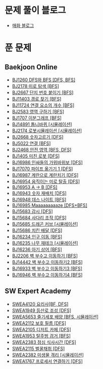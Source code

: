 # 문제 풀이 블로그
* [매화 블로그](https://mewha.tistory.com/category/%EC%95%8C%EA%B3%A0%EB%A6%AC%EC%A6%98%20%C2%B7%EC%BD%94%EB%94%A9%20%EA%B3%B5%EB%B6%80)

# 푼 문제

## Baekjoon Online
* [BJ1260 DFS와 BFS [DFS, BFS]](https://www.acmicpc.net/problem/1260)
* [BJ2178 미로 탐색 [BFS]](https://www.acmicpc.net/problem/2178)
* [BJ2667 단지 번호 붙이기 [BFS]](https://www.acmicpc.net/problem/2667)
* [BJ11403 경로 찾기 [BFS]](https://www.acmicpc.net/problem/11403)
* [BJ11724 연결 요소의 개수 [BFS]](https://www.acmicpc.net/problem/11724)
* [BJ2583 영역 구하기 [BFS]](https://www.acmicpc.net/problem/2583)
* [BJ1707 이분그래프 [BFS]](https://www.acmicpc.net/problem/1707)
* [BJ14891 톱니바퀴 [시뮬레이션]](https://www.acmicpc.net/problem/14891)
* [BJ2174 로봇시뮬레이션 [시뮬레이션]](https://www.acmicpc.net/problem/2174)
* [BJ2668 숫자고르기 [DFS]](https://www.acmicpc.net/problem/2668)
* [BJ5022 연결 [BFS]](https://www.acmicpc.net/problem/5022)
* [BJ2468 안전 영역 [BFS, DFS]](https://www.acmicpc.net/problem/2468)
* [BJ1405 미친 로봇 [DFS]](https://www.acmicpc.net/problem/1405)
* [BJ16986 인싸들의 가위바위보 [DFS]](https://www.acmicpc.net/problem/16986)
* [BJ17070 파이프 옮기기 1 [DFS]](https://www.acmicpc.net/problem/17070)
* [BJ16987 계란으로 계란치기 [DFS]](https://www.acmicpc.net/problem/16987)
* [BJ16954 움직이는 미로 탈출 [DFS]](https://www.acmicpc.net/problem/16954)
* [BJ16953 A → B [DFS]](https://www.acmicpc.net/problem/16953)
* [BJ16943 숫자 재배치 [DFS]](https://www.acmicpc.net/problem/16943)
* [BJ16948 데스 나이트 [BFS]](https://www.acmicpc.net/problem/16948)
* [BJ16985 Maaaaaaaaaze [DFS+BFS]](https://www.acmicpc.net/problem/16985)
* [BJ15683 감시 [DFS]](https://www.acmicpc.net/problem/15683)
* [BJ15684 사다리 조작 [DFS]](https://www.acmicpc.net/problem/15684)
* [BJ15685 드래곤 커브 [시뮬레이션]](https://www.acmicpc.net/problem/15685)
* [BJ15686 치킨 배달 [DFS]](https://www.acmicpc.net/problem/15686)
* [BJ16234 인구 이동 [BFS]](https://www.acmicpc.net/problem/16234)
* [BJ16235 나무 재테크 [시뮬레이션]](https://www.acmicpc.net/problem/16235)
* [BJ16236 아기 상어 [BFS]](https://www.acmicpc.net/problem/16236)
* [BJ2206 벽 부수고 이동하기 [BFS]](https://www.acmicpc.net/problem/2206)
* [BJ14442 벽 부수고 이동하기2 [BFS]](https://www.acmicpc.net/problem/14442)
* [BJ16933 벽 부수고 이동하기3 [BFS]](https://www.acmicpc.net/problem/16933)
* [BJ16946 벽 부수고 이동하기4 [BFS]](https://www.acmicpc.net/problem/16946)

## SW Expert Academy
* [SWEA4120 요리사[BF, DFS]](https://swexpertacademy.com/main/code/problem/problemDetail.do?contestProbId=AWIeUtVakTMDFAVH&categoryId=AWIeUtVakTMDFAVH&categoryType=CODE)
* [SWEA1949 등산로 조성 [DFS]](https://swexpertacademy.com/main/code/problem/problemDetail.do?contestProbId=AV5PoOKKAPIDFAUq&categoryId=AV5PoOKKAPIDFAUq&categoryType=CODE)
* [SWEA5653 줄기세포 배양 [BFS, 시뮬레이션]](https://swexpertacademy.com/main/code/problem/problemDetail.do?contestProbId=AWXRJ8EKe48DFAUo&categoryId=AWXRJ8EKe48DFAUo&categoryType=CODE)
* [SWEA2112 보호 필름 [DFS]](https://swexpertacademy.com/main/code/problem/problemDetail.do?contestProbId=AV5V1SYKAaUDFAWu&categoryId=AV5V1SYKAaUDFAWu&categoryType=CODE)
* [SWEA2105 디저트 카페 [DFS]](https://swexpertacademy.com/main/code/problem/problemDetail.do?contestProbId=AV5VwAr6APYDFAWu&categoryId=AV5VwAr6APYDFAWu&categoryType=CODE)
* [SWEA1953 탈주범 검거 [BFS]](https://swexpertacademy.com/main/code/problem/problemDetail.do?contestProbId=AV5PpLlKAQ4DFAUq&categoryId=AV5PpLlKAQ4DFAUq&categoryType=CODE&&&)
* [SWEA2383 점심 식사시간 [DFS]](https://swexpertacademy.com/main/code/problem/problemDetail.do?contestProbId=AV5-BEE6AK0DFAVl&categoryId=AV5-BEE6AK0DFAVl&categoryType=CODE)
* [SWEA2115 벌꿀채취 [DFS]](https://swexpertacademy.com/main/code/problem/problemDetail.do?contestProbId=AV5V4A46AdIDFAWu&categoryId=AV5V4A46AdIDFAWu&categoryType=CODE)
* [SWEA2382 미생물 격리 [시뮬레이션]](https://swexpertacademy.com/main/code/problem/problemDetail.do?contestProbId=AV597vbqAH0DFAVl&categoryId=AV597vbqAH0DFAVl&categoryType=CODE)
* [SWEA1767 프로세서 연결하기 [DFS]](https://swexpertacademy.com/main/code/problem/problemDetail.do?contestProbId=AV4suNtaXFEDFAUf)